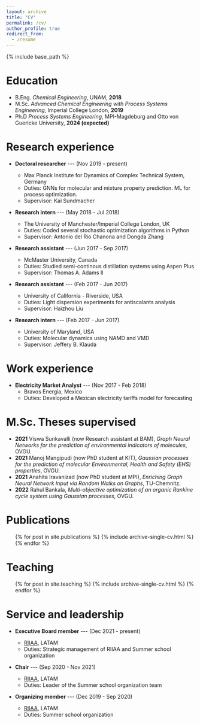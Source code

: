 ```yaml
---
layout: archive
title: "CV"
permalink: /cv/
author_profile: true
redirect_from:
  - /resume
---
```


{% include base_path %}

Education
======
* B.Eng. *Chemical Engineering*, UNAM, **2018**
* M.Sc. *Advanced Chemical Engineering with Process Systems Engineering*, Imperial College London, **2019**
* Ph.D *Process Systems Engineering*, MPI-Magdeburg and Otto von Guericke University, **2024 (expected)**

Research experience
======
* **Doctoral researcher** --- (Nov 2019 - present)
  * Max Planck Institute for Dynamics of Complex Technical System, Germany
  * Duties: GNNs for molecular and mixture property prediction. ML for process optimization.
  * Supervisor: Kai Sundmacher

* **Research intern** --- (May 2018 - Jul 2018)
  * The University of Manchester/Imperial College London, UK
  * Duties: Coded several stochastic optimization algorithms in Python
  * Supervisor: Antonio del Rio Chanona and Dongda Zhang

* **Research assistant** --- (Jun 2017 - Sep 2017)
  * McMaster University, Canada
  * Duties: Studied semi-continous distillation systems using Aspen Plus
  * Supervisor: Thomas A. Adams II

* **Research assistant** --- (Feb 2017 - Jun 2017)
  * University of California - Riverside, USA
  * Duties: Light dispersion experiments for antiscalants analysis 
  * Supervisor: Haizhou Liu

* **Research intern** --- (Feb 2017 - Jun 2017)
  * University of Maryland, USA
  * Duties: Molecular dynamics using NAMD and VMD 
  * Supervisor: Jeffery B. Klauda

Work experience
======
* **Electricity Market Analyst** --- (Nov 2017 - Feb 2018)
  * Bravos Energia, Mexico
  * Duties: Developed a Mexican electricity tariffs model for forecasting

M.Sc. Theses supervised
======
* **2021** Viswa Sunkavalli (now Research assistant at BAM), *Graph Neural Networks for the prediction of environmental indicators of molecules*, OVGU.
* **2021** Manoj Mangipudi (now PhD student at KIT), *Gaussian processes for the prediction of molecular Environmental, Health and Safety (EHS) properties*, OVGU.
* **2021** Anahita Iravanizad (now PhD student at MPI), *Enriching Graph Neural Network Input via Random Walks on Graphs*, TU-Chemnitz.
* **2022** Rahul Bankala, *Multi-objective optimization of an organic Rankine cycle system using Gaussian processes*, OVGU.
  

Publications
======
  <ul>{% for post in site.publications %}
    {% include archive-single-cv.html %}
  {% endfor %}</ul>
  
  
Teaching
======
  <ul>{% for post in site.teaching %}
    {% include archive-single-cv.html %}
  {% endfor %}</ul>
  
Service and leadership
======
* **Executive Board member** --- (Dec 2021 - present)
  * [RIIAA](https://www.riiaa.org/), LATAM
  * Duties: Strategic management of RIIAA and Summer school organization

* **Chair** --- (Sep 2020 - Nov 2021)
  * [RIIAA](https://www.riiaa.org/), LATAM
  * Duties: Leader of the Summer school organization team

* **Organizing member** --- (Dec 2019 - Sep 2020)
  * [RIIAA](https://www.riiaa.org/), LATAM
  * Duties: Summer school organization

